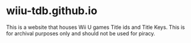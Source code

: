 # wiiu-tdb.github.io
This is a website that houses Wii U games Title ids and Title Keys. This is for archival purposes only and should not be used for piracy.
